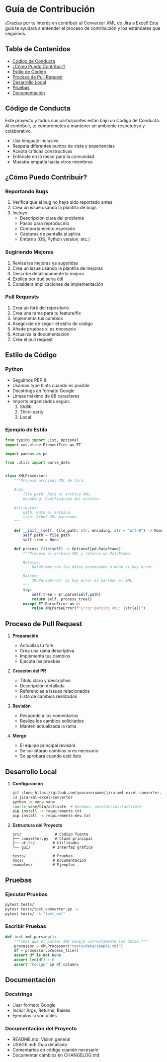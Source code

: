 # Guía de Contribución

¡Gracias por tu interés en contribuir al Conversor XML de Jira a Excel! Esta guía te ayudará a entender el proceso de contribución y los estándares que seguimos.

## Tabla de Contenidos
- [Código de Conducta](#código-de-conducta)
- [¿Cómo Puedo Contribuir?](#cómo-puedo-contribuir)
- [Estilo de Código](#estilo-de-código)
- [Proceso de Pull Request](#proceso-de-pull-request)
- [Desarrollo Local](#desarrollo-local)
- [Pruebas](#pruebas)
- [Documentación](#documentación)

## Código de Conducta

Este proyecto y todos sus participantes están bajo un Código de Conducta. Al contribuir, te comprometes a mantener un ambiente respetuoso y colaborativo.

- Usa lenguaje inclusivo
- Respeta diferentes puntos de vista y experiencias
- Acepta críticas constructivas
- Enfócate en lo mejor para la comunidad
- Muestra empatía hacia otros miembros

## ¿Cómo Puedo Contribuir?

### Reportando Bugs
1. Verifica que el bug no haya sido reportado antes
2. Crea un issue usando la plantilla de bugs
3. Incluye:
   - Descripción clara del problema
   - Pasos para reproducirlo
   - Comportamiento esperado
   - Capturas de pantalla si aplica
   - Entorno (OS, Python version, etc.)

### Sugiriendo Mejoras
1. Revisa las mejoras ya sugeridas
2. Crea un issue usando la plantilla de mejoras
3. Describe detalladamente la mejora
4. Explica por qué sería útil
5. Considera implicaciones de implementación

### Pull Requests
1. Crea un fork del repositorio
2. Crea una rama para tu feature/fix
3. Implementa tus cambios
4. Asegúrate de seguir el estilo de código
5. Añade pruebas si es necesario
6. Actualiza la documentación
7. Crea el pull request

## Estilo de Código

### Python
- Seguimos PEP 8
- Usamos type hints cuando es posible
- Docstrings en formato Google
- Líneas máximo de 88 caracteres
- Imports organizados según:
  1. Stdlib
  2. Third-party
  3. Local

### Ejemplo de Estilo
```python
from typing import List, Optional
import xml.etree.ElementTree as ET

import pandas as pd

from .utils import parse_date


class XMLProcessor:
    """Procesa archivos XML de Jira.

    Args:
        file_path: Ruta al archivo XML.
        encoding: Codificación del archivo.

    Attributes:
        path: Ruta al archivo.
        tree: Árbol XML parseado.
    """

    def __init__(self, file_path: str, encoding: str = "utf-8") -> None:
        self.path = file_path
        self.tree = None

    def process_file(self) -> Optional[pd.DataFrame]:
        """Procesa el archivo XML y retorna un DataFrame.

        Returns:
            DataFrame con los datos procesados o None si hay error.

        Raises:
            XMLParseError: Si hay error al parsear el XML.
        """
        try:
            self.tree = ET.parse(self.path)
            return self._process_tree()
        except ET.ParseError as e:
            raise XMLParseError(f"Error parsing XML: {str(e)}")
```

## Proceso de Pull Request

1. **Preparación**
   - Actualiza tu fork
   - Crea una rama descriptiva
   - Implementa tus cambios
   - Ejecuta las pruebas

2. **Creación del PR**
   - Título claro y descriptivo
   - Descripción detallada
   - Referencias a issues relacionados
   - Lista de cambios realizados

3. **Revisión**
   - Responde a los comentarios
   - Realiza los cambios solicitados
   - Mantén actualizada la rama

4. **Merge**
   - El equipo principal revisará
   - Se solicitarán cambios si es necesario
   - Se aprobará cuando esté listo

## Desarrollo Local

1. **Configuración**
   ```bash
   git clone https://github.com/yourusername/jira-xml-excel-converter.git
   cd jira-xml-excel-converter
   python -m venv venv
   source venv/bin/activate  # Windows: venv\Scripts\activate
   pip install -r requirements.txt
   pip install -r requirements-dev.txt
   ```

2. **Estructura del Proyecto**
   ```
   src/               # Código fuente
   ├── converter.py   # Clase principal
   ├── utils/        # Utilidades
   └── gui/          # Interfaz gráfica
   
   tests/            # Pruebas
   docs/             # Documentación
   examples/         # Ejemplos
   ```

## Pruebas

### Ejecutar Pruebas
```bash
pytest tests/
pytest tests/test_converter.py -v
pytest tests/ -k "test_xml"
```

### Escribir Pruebas
```python
def test_xml_parsing():
    """Test que el parser XML maneja correctamente los datos."""
    processor = XMLProcessor("tests/data/sample.xml")
    df = processor.process_file()
    assert df is not None
    assert len(df) > 0
    assert "Código" in df.columns
```

## Documentación

### Docstrings
- Usar formato Google
- Incluir Args, Returns, Raises
- Ejemplos si son útiles

### Documentación del Proyecto
- README.md: Visión general
- USAGE.md: Guía detallada
- Comentarios en código cuando necesario
- Documentar cambios en CHANGELOG.md